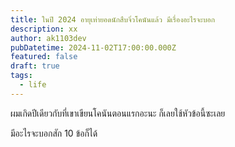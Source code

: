 ```yaml
---
title: ในปี 2024 อายุเท่ายอดนักสืบจิ๋วโคนันแล้ว มีเรื่องอะไรจะบอก
description: xx
author: ak1103dev
pubDatetime: 2024-11-02T17:00:00.000Z
featured: false
draft: true
tags:
  - life
---
```


ผมเกิดปีเดียวกับที่เขาเขียนโคนันตอนแรกอะนะ ก็เลยใช้หัวข้อนี้ซะเลย

มีอะไรจะบอกสัก 10 ข้อก็ได้
